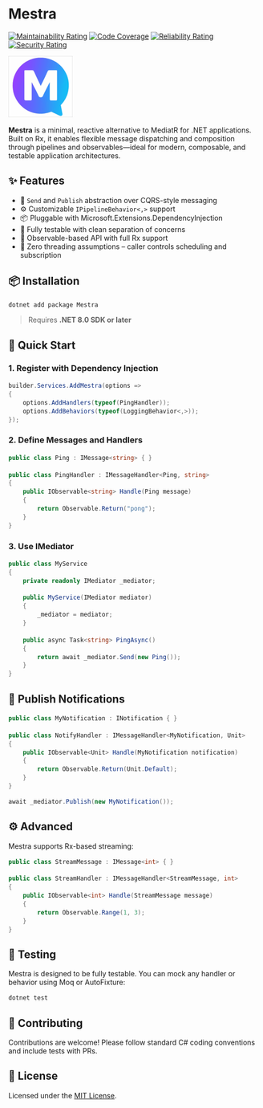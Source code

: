 # Mestra

[![Maintainability Rating](https://sonarcloud.io/api/project_badges/measure?project=dev-hancock_Mestra\&metric=sqale_rating)](https://sonarcloud.io/summary/new_code?id=dev-hancock_Mestra)
[![Code Coverage](https://sonarcloud.io/api/project_badges/measure?project=dev-hancock_Mestra\&metric=coverage)](https://sonarcloud.io/summary/new_code?id=dev-hancock_Mestra)
[![Reliability Rating](https://sonarcloud.io/api/project_badges/measure?project=dev-hancock_Mestra\&metric=reliability_rating)](https://sonarcloud.io/summary/new_code?id=dev-hancock_Mestra)
[![Security Rating](https://sonarcloud.io/api/project_badges/measure?project=dev-hancock_Mestra\&metric=security_rating)](https://sonarcloud.io/summary/new_code?id=dev-hancock_Mestra)

![Mestra logo](https://github.com/dev-hancock/Mestra/blob/main/icon.png)

**Mestra** is a minimal, reactive alternative to MediatR for .NET applications. Built on Rx, it enables flexible message
dispatching and composition through pipelines and observables—ideal for modern, composable, and testable application
architectures.

## ✨ Features

* 🔁 `Send` and `Publish` abstraction over CQRS-style messaging
* ⚙️ Customizable `IPipelineBehavior<,>` support
* 📦 Pluggable with Microsoft.Extensions.DependencyInjection
* 🧪 Fully testable with clean separation of concerns
* 📡 Observable-based API with full Rx support
* 🧵 Zero threading assumptions – caller controls scheduling and subscription

## 📦 Installation

```bash
dotnet add package Mestra
```

> Requires **.NET 8.0 SDK or later**

## 🚀 Quick Start

### 1. Register with Dependency Injection

```csharp
builder.Services.AddMestra(options =>
{
    options.AddHandlers(typeof(PingHandler));
    options.AddBehaviors(typeof(LoggingBehavior<,>));
});
```

### 2. Define Messages and Handlers

```csharp
public class Ping : IMessage<string> { }

public class PingHandler : IMessageHandler<Ping, string>
{
    public IObservable<string> Handle(Ping message)
    {
        return Observable.Return("pong");
    }
}
```

### 3. Use IMediator

```csharp
public class MyService
{
    private readonly IMediator _mediator;

    public MyService(IMediator mediator)
    {
        _mediator = mediator;
    }

    public async Task<string> PingAsync()
    {
        return await _mediator.Send(new Ping());
    }
}
```

## 🔄 Publish Notifications

```csharp
public class MyNotification : INotification { }

public class NotifyHandler : IMessageHandler<MyNotification, Unit>
{
    public IObservable<Unit> Handle(MyNotification notification)
    {
        return Observable.Return(Unit.Default);
    }
}
```

```csharp
await _mediator.Publish(new MyNotification());
```

## ⚙️ Advanced

Mestra supports Rx-based streaming:

```csharp
public class StreamMessage : IMessage<int> { }

public class StreamHandler : IMessageHandler<StreamMessage, int>
{
    public IObservable<int> Handle(StreamMessage message) 
    {
        return Observable.Range(1, 3); 
    }
}
```

## 🧪 Testing

Mestra is designed to be fully testable. You can mock any handler or behavior using Moq or AutoFixture:

```bash
dotnet test
```

## 🤝 Contributing

Contributions are welcome! Please follow standard C# coding conventions and include tests with PRs.

## 📄 License

Licensed under the [MIT License](LICENSE).
